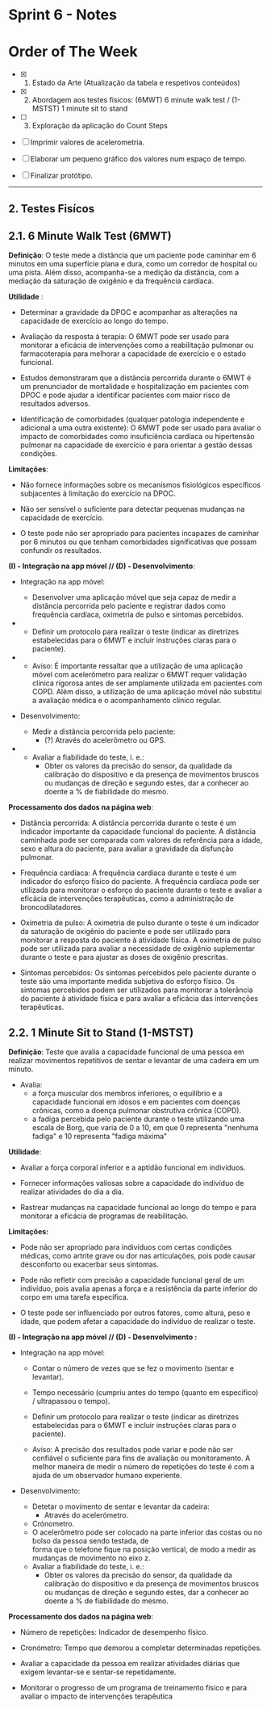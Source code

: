 # Sprint 6 - Notes 

# Order of The Week

- [x]  1. Estado da Arte (Atualização da tabela e respetivos conteúdos)

- [x]  2. Abordagem aos testes fisicos: (6MWT) 6 minute walk test / (1-MSTST) 1 minute sit to stand
   
- [ ]  3. Exploração da aplicação do Count Steps 
  - [ ]  Imprimir valores de acelerometria. 
  - [ ]  Elaborar um pequeno gráfico dos valores num espaço de tempo.
  - [ ]  Finalizar protótipo.
  
--------------------------

## 2. Testes Fisícos

## 2.1. 6 Minute Walk Test (6MWT)

**Definição**: O teste mede a distância que um paciente pode caminhar em 6 minutos em uma superfície plana e dura, como um corredor de hospital ou uma pista. Além disso, acompanha-se a medição da distância, com a mediação da saturação de oxigênio e da frequência cardíaca. 


**Utilidade** : 

* Determinar a gravidade da DPOC e acompanhar as alterações na capacidade de exercício ao  longo do tempo.
  
* Avaliação da resposta à terapia: O 6MWT pode ser usado para monitorar a eficácia de intervenções como a reabilitação pulmonar ou farmacoterapia para melhorar a capacidade de exercício e o estado funcional.
  
* Estudos demonstraram que a distância percorrida durante o 6MWT é um prenunciador de mortalidade e hospitalização em pacientes com DPOC e pode ajudar a identificar pacientes com maior risco de resultados adversos.
  
* Identificação de comorbidades (qualquer patologia independente e adicional a uma outra existente): O 6MWT pode ser usado para avaliar o impacto de comorbidades como insuficiência cardíaca ou hipertensão pulmonar na capacidade de exercício e para orientar a gestão dessas condições.

**Limitações**: 

* Não fornece informações sobre os mecanismos fisiológicos específicos subjacentes à limitação do exercício na DPOC.
  
* Não ser sensível o suficiente para detectar pequenas mudanças na capacidade de exercício.
  
* O teste pode não ser apropriado para pacientes incapazes de caminhar por 6 minutos ou que tenham comorbidades significativas que possam confundir os resultados.


**(I) - Integração na app móvel // (D) - Desenvolvimento**:

* Integração na app móvel:
  * Desenvolver uma aplicação móvel que seja capaz de medir a distância percorrida pelo paciente e registrar dados como frequência cardíaca, oximetria de pulso e sintomas percebidos.
* 
  * Definir um protocolo para realizar o teste (indicar as diretrizes estabelecidas para o 6MWT e incluir instruções claras para o paciente).
* 
  * Aviso: É importante ressaltar que a utilização de uma aplicação móvel com acelerômetro para realizar o 6MWT requer validação clínica rigorosa antes de ser amplamente utilizada em pacientes com COPD. Além disso, a utilização de uma aplicação móvel não substitui a avaliação médica e o acompanhamento clínico regular.

* Desenvolvimento:
  * Medir a distância percorrida pelo paciente: 
    * (?) Através do acelerômetro ou GPS.
* 
  * Avaliar a fiabilidade do teste, i. e.:
    * Obter os valores da precisão do sensor, da qualidade da calibração do dispositivo e da presença de movimentos bruscos ou mudanças de direção e segundo estes, dar a conhecer ao doente a % de fiabilidade do mesmo.


**Processamento dos dados na página web**:

* Distância percorrida: A distância percorrida durante o teste é um indicador importante da capacidade funcional do paciente. A distância caminhada pode ser comparada com valores de referência para a idade, sexo e altura do paciente, para avaliar a gravidade da disfunção pulmonar.
  
* Frequência cardíaca: A frequência cardíaca durante o teste é um indicador do esforço físico do paciente. A frequência cardíaca pode ser utilizada para monitorar o esforço do paciente durante o teste e avaliar a eficácia de intervenções terapêuticas, como a administração de broncodilatadores.
  
* Oximetria de pulso: A oximetria de pulso durante o teste é um indicador da saturação de oxigênio do paciente e pode ser utilizado para monitorar a resposta do paciente à atividade física. A oximetria de pulso pode ser utilizada para avaliar a necessidade de oxigênio suplementar durante o teste e para ajustar as doses de oxigênio prescritas.

* Sintomas percebidos: Os sintomas percebidos pelo paciente durante o teste são uma importante medida subjetiva do esforço físico. Os sintomas percebidos podem ser utilizados para monitorar a tolerância do paciente à atividade física e para avaliar a eficácia das intervenções terapêuticas.


## 2.2. 1 Minute Sit to Stand (1-MSTST) 

**Definição**: Teste que avalia a capacidade funcional de uma pessoa em realizar movimentos repetitivos de sentar e levantar de uma cadeira em um minuto. 
- Avalia:
  - a força muscular dos membros inferiores, o equilíbrio e a capacidade funcional em idosos e em pacientes com doenças crônicas, como a doença pulmonar obstrutiva crônica (COPD). 
  - a fadiga percebida pelo paciente durante o teste utilizando uma escala de Borg, que varia de 0 a 10, em que 0 representa "nenhuma fadiga" e 10 representa "fadiga máxima"


**Utilidade**: 

* Avaliar a força corporal inferior e a aptidão funcional em indivíduos.
  
* Fornecer informações valiosas sobre a capacidade do indivíduo de realizar atividades do dia a dia.
  
* Rastrear mudanças na capacidade funcional ao longo do tempo e para monitorar a eficácia de programas de reabilitação.


**Limitações:**

* Pode não ser apropriado para indivíduos com certas condições médicas, como artrite grave ou dor nas articulações, pois pode causar desconforto ou exacerbar seus sintomas.
  
* Pode não refletir com precisão a capacidade funcional geral de um indivíduo, pois avalia apenas a força e a resistência da parte inferior do corpo em uma tarefa específica.
  
* O teste pode ser influenciado por outros fatores, como altura, peso e idade, que podem afetar a capacidade do indivíduo de realizar o teste.


**(I) - Integração na app móvel // (D) - Desenvolvimento :**

* Integração na app móvel:
  * Contar o número de vezes que se fez o movimento (sentar e levantar).
  * Tempo necessário (cumpriu antes do tempo (quanto em especifico) / ultrapassou o tempo).
  * Definir um protocolo para realizar o teste (indicar as diretrizes estabelecidas para o 6MWT e incluir instruções claras para o paciente).
  
  * Aviso: A precisão dos resultados pode variar e pode não ser confiável o suficiente para fins de avaliação ou monitoramento. A melhor maneira de medir o número de repetições do teste é com a ajuda de um observador humano experiente.

* Desenvolvimento:
  * Detetar o movimento de sentar e levantar da cadeira:
    * Através do acelerómetro.
  * Crónometro.
  * O acelerômetro pode ser colocado na parte inferior das costas ou no bolso da pessoa sendo testada, de  
   forma que o telefone fique na posição vertical, de modo a medir as mudanças de movimento no eixo z.
  * Avaliar a fiabilidade do teste, i. e.:
    * Obter os valores da precisão do sensor, da qualidade da calibração do dispositivo e da presença de movimentos bruscos ou mudanças de direção e segundo estes, dar a conhecer ao doente a % de fiabilidade do mesmo.


**Processamento dos dados na página web**:

* Número de repetições: Indicador de desempenho físico.

* Cronómetro: Tempo que demorou a completar determinadas repetições.

* Avaliar a capacidade da pessoa em realizar atividades diárias que exigem levantar-se e sentar-se repetidamente.
  
* Monitorar o progresso de um programa de treinamento físico e para avaliar o impacto de intervenções terapêutica
